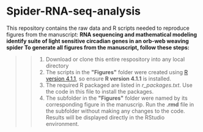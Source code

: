 # Spider-RNA-seq-analysis
This repository contains the raw data and R scripts needed to reproduce figures from the manuscript: **RNA sequencing and mathematical modeling identify suite of light sensitive circadian genes in an orb-web weaving spider**
**To generate all figures from the manuscript, follow these steps:**
>>1. Download or clone this entire respository into any local directory
>>2. The scripts in the **"Figures"** folder were created using [R version 4.1.1](https://cran.r-project.org/bin/windows/base/), so ensure **R version 4.1.1** is installed.
>>3. The required R packaged are listed in *r_packages.txt*. Use the code in this file to install the packages. 
>>4. The subfolder in the **"Figures"** folder were named by its corresponding figure in the manuscrip. Run the **.rmd** file in the subfolder without making any changes to the code. Results will be displayed directly in the RStudio environment. 
